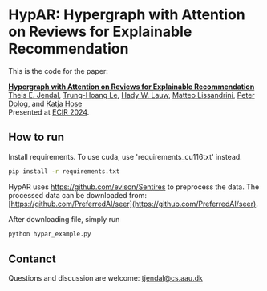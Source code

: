 # HypAR: Hypergraph with Attention on Reviews for Explainable Recommendation

This is the code for the paper:

**[Hypergraph with Attention on Reviews for Explainable Recommendation](https://doi.org/10.1007/978-3-031-56027-9_14)**
<br>
[Theis E. Jendal](https://vbn.aau.dk/da/persons/141501), [Trung-Hoang Le](http://lthoang.com/), 
[Hady W. Lauw](http://www.hadylauw.com/), [Matteo Lissandrini](https://people.cs.aau.dk/~matteo/),
[Peter Dolog](https://peterdolog.wordpress.com), and [Katja Hose](https://homes.cs.aau.dk/~khose/About_me.html)
<br>
Presented at [ECIR 2024](https://www.ecir2024.org/).

## How to run
Install requirements. To use cuda, use 'requirements_cu116txt' instead.

```bash
pip install -r requirements.txt
```

HypAR uses https://github.com/evison/Sentires to preprocess the data. 
The processed data can be downloaded from: [https://github.com/PreferredAI/seer](https://github.com/PreferredAI/seer).

After downloading file, simply run
    
```bash
python hypar_example.py
```

## Contanct
Questions and discussion are welcome: [tjendal@cs.aau.dk](mailto:tjendal@cs.aau.dk)
